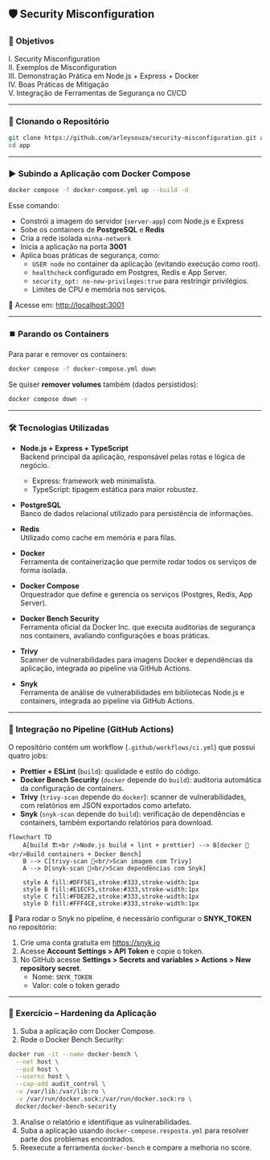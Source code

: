 ## 🛡 Security Misconfiguration


### 📌 Objetivos

I. Security Misconfiguration  
II. Exemplos de Misconfiguration  
III. Demonstração Prática em Node.js + Express + Docker  
IV. Boas Práticas de Mitigação  
V. Integração de Ferramentas de Segurança no CI/CD  


---

### 🚀 Clonando o Repositório

```bash
git clone https://github.com/arleysouza/security-misconfiguration.git app
cd app
```


---

### ▶️ Subindo a Aplicação com Docker Compose

```bash
docker compose -f docker-compose.yml up --build -d
```

Esse comando:
- Constrói a imagem do servidor (`server-app`) com Node.js e Express  
- Sobe os containers de **PostgreSQL** e **Redis**  
- Cria a rede isolada `minha-network`  
- Inicia a aplicação na porta **3001**  
- Aplica boas práticas de segurança, como:
    - `USER node` no container da aplicação (evitando execução como root).
    - `healthcheck` configurado em Postgres, Redis e App Server.
    - `security_opt: no-new-privileges:true` para restringir privilégios.
    - Limites de CPU e memória nos serviços.

📍 Acesse em: [http://localhost:3001](http://localhost:3001)


---

### ⏹️ Parando os Containers

Para parar e remover os containers:

```bash
docker compose -f docker-compose.yml down
```

Se quiser **remover volumes** também (dados persistidos):

```bash
docker compose down -v
```


---

### 🛠️ Tecnologias Utilizadas

- **Node.js + Express + TypeScript**  
  Backend principal da aplicação, responsável pelas rotas e lógica de negócio.  
  - Express: framework web minimalista.  
  - TypeScript: tipagem estática para maior robustez.  

- **PostgreSQL**  
  Banco de dados relacional utilizado para persistência de informações.  

- **Redis**  
  Utilizado como cache em memória e para filas.  

- **Docker**  
  Ferramenta de containerização que permite rodar todos os serviços de forma isolada.  

- **Docker Compose**  
  Orquestrador que define e gerencia os serviços (Postgres, Redis, App Server).  

- **Docker Bench Security**  
  Ferramenta oficial da Docker Inc. que executa auditorias de segurança nos containers, avaliando configurações e boas práticas. 

- **Trivy**  
  Scanner de vulnerabilidades para imagens Docker e dependências da aplicação, integrada ao pipeline via GitHub Actions.

- **Snyk**  
  Ferramenta de análise de vulnerabilidades em bibliotecas Node.js e containers, integrada ao pipeline via GitHub Actions.


---

### 🧪 Integração no Pipeline (GitHub Actions)

O repositório contém um workflow (`.github/workflows/ci.yml`) que possui quatro jobs:
- **Prettier + ESLint** (`build`): qualidade e estilo do código.
- **Docker Bench Security** (`docker` depende do `build`): auditoria automática da configuração de containers.
- **Trivy** (`trivy-scan` depende do `docker`): scanner de vulnerabilidades, com relatórios em JSON exportados como artefato.
- **Snyk** (`snyk-scan` depende do `build`): verificação de dependências e containers, também exportando relatórios para download.

```mermaid
flowchart TD
    A[build 🏗<br />Node.js build + lint + prettier] --> B[docker 🐳<br/>Build containers + Docker Bench]
    B --> C[trivy-scan 🔎<br/>Scan imagem com Trivy]
    A --> D[snyk-scan 🧪<br/>Scan dependências com Snyk]

    style A fill:#DFF5E1,stroke:#333,stroke-width:1px
    style B fill:#E1ECF5,stroke:#333,stroke-width:1px
    style C fill:#FDE2E2,stroke:#333,stroke-width:1px
    style D fill:#FFF4CE,stroke:#333,stroke-width:1px
```

📌 Para rodar o Snyk no pipeline, é necessário configurar o **SNYK_TOKEN** no repositório:
1. Crie uma conta gratuita em https://snyk.io
2. Acesse **Account Settings > API Token** e copie o token.
3. No GitHub acesse **Settings > Secrets and variables > Actions > New repository secret**.
    - Nome: `SNYK_TOKEN`
    - Valor: cole o token gerado

---

### 🔐 Exercício – Hardening da Aplicação

1. Suba a aplicação com Docker Compose.  
2. Rode o Docker Bench Security:  

```bash
docker run -it --name docker-bench \
  --net host \
  --pid host \
  --userns host \
  --cap-add audit_control \
  -v /var/lib:/var/lib:ro \
  -v /var/run/docker.sock:/var/run/docker.sock:ro \
  docker/docker-bench-security

```

3. Analise o relatório e identifique as vulnerabilidades.
4. Suba a aplicação usando `docker-compose.resposta.yml` para resolver parte dos problemas
encontrados.
5. Reexecute a ferramenta `docker-bench` e compare a melhoria no score.


